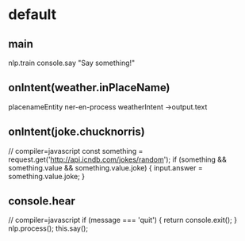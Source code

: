 # default

## main
nlp.train
console.say "Say something!"

## onIntent(weather.inPlaceName)
placenameEntity
ner-en-process
weatherIntent
->output.text

## onIntent(joke.chucknorris)
// compiler=javascript
const something = request.get('http://api.icndb.com/jokes/random');
if (something && something.value && something.value.joke) {
  input.answer = something.value.joke;
}

## console.hear
// compiler=javascript
if (message === 'quit') {
  return console.exit();
}
nlp.process();
this.say();
